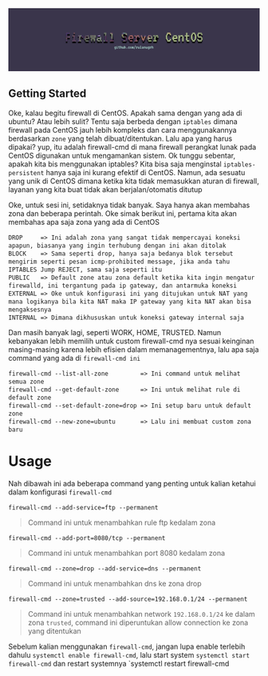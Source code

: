 <div align='center'>
    <img src="../../.github/asset/centos.png" />
</div>

## Getting Started
Oke, kalau begitu firewall di CentOS. Apakah sama dengan yang ada di ubuntu? Atau lebih sulit? Tentu saja berbeda dengan `iptables` dimana firewall pada CentOS jauh lebih kompleks dan cara menggunakannya berdasarkan `zone` yang telah dibuat/ditentukan. Lalu apa yang harus dipakai? yup, itu adalah firewall-cmd di mana firewall perangkat lunak pada CentOS digunakan untuk mengamankan sistem. Ok tunggu sebentar, apakah kita bis menggunakan iptables? Kita bisa saja menginstal `iptables-persistent` hanya saja ini kurang efektif di CentOS. Namun, ada sesuatu yang unik di CentOS dimana ketika kita tidak memasukkan aturan di firewall, layanan yang kita buat tidak akan berjalan/otomatis ditutup


Oke, untuk sesi ini, setidaknya tidak banyak. Saya hanya akan membahas zona dan beberapa perintah. Oke simak berikut ini, pertama kita akan membahas apa saja zona yang ada di CentOS
```
DROP     => Ini adalah zona yang sangat tidak mempercayai koneksi apapun, biasanya yang ingin terhubung dengan ini akan ditolak
BLOCK    => Sama seperti drop, hanya saja bedanya blok tersebut mengirim seperti pesan icmp-prohibited message, jika anda tahu IPTABLES Jump REJECT, sama saja seperti itu
PUBLIC   => Default zone atau zona default ketika kita ingin mengatur firewalld, ini tergantung pada ip gateway, dan antarmuka koneksi
EXTERNAL => Oke untuk konfigurasi ini yang ditujukan untuk NAT yang mana logikanya bila kita NAT maka IP gateway yang kita NAT akan bisa mengaksesnya
INTERNAL => Dimana dikhususkan untuk koneksi gateway internal saja
```
Dan masih banyak lagi, seperti WORK, HOME, TRUSTED. Namun kebanyakan lebih memilih untuk custom firewall-cmd nya sesuai keinginan masing-masing karena lebih efisien dalam memanagementnya, lalu apa saja command yang ada di `firewall-cmd ini`
```
firewall-cmd --list-all-zone         => Ini command untuk melihat semua zone
firewall-cmd --get-default-zone      => Ini untuk melihat rule di default zone
firewall-cmd --set-default-zone=drop => Ini setup baru untuk default zone
firewall-cmd --new-zone=ubuntu       => Lalu ini membuat custom zona baru
```

Usage
=====
Nah dibawah ini ada beberapa command yang penting untuk kalian ketahui dalam konfigurasi `firewall-cmd`
```
firewall-cmd --add-service=ftp --permanent
```
> Command ini untuk menambahkan rule ftp kedalam zona
```
firewall-cmd --add-port=8080/tcp --permanent
```
> Command ini untuk menambahkan port 8080 kedalam zona
```
firewall-cmd --zone=drop --add-service=dns --permanent
```
> Command ini untuk menambahkan dns ke zona drop
```
firewall-cmd --zone=trusted --add-source=192.168.0.1/24 --permanent
```
> Command ini untuk menambahkan network `192.168.0.1/24` ke dalam zona `trusted`, command ini diperuntukan allow connection ke zona yang ditentukan

Sebelum kalian menggunakan `firewall-cmd`, jangan lupa enable terlebih dahulu `systemctl enable firewall-cmd`, lalu start system `systemctl start firewall-cmd` dan restart systemnya `systemctl restart firewall-cmd
